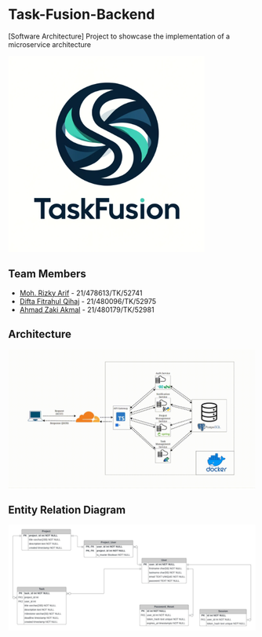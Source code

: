 # Task-Fusion-Backend
[Software Architecture] Project to showcase the implementation of a microservice architecture

<img src="https://raw.githubusercontent.com/ahmadzakiakmal/Task-Fusion-Backend/main/docs/assets/TaskFusion.png" width="400" />

## Team Members
 - [Moh. Rizky Arif](https://github.com/dundorma) - 21/478613/TK/52741
 - [Difta Fitrahul Qihaj](https://github.com/DiftaFitrahul) - 21/480096/TK/52975
 - [Ahmad Zaki Akmal](https://github.com/ahmadzakiakmal) - 21/480179/TK/52981

## Architecture

<img src="https://raw.githubusercontent.com/ahmadzakiakmal/Task-Fusion-Backend/main/docs/assets/architecture.gif" width="900" />

## Entity Relation Diagram

<img src="https://raw.githubusercontent.com/ahmadzakiakmal/Task-Fusion-Backend/main/docs/assets/ERD.jpeg" />
